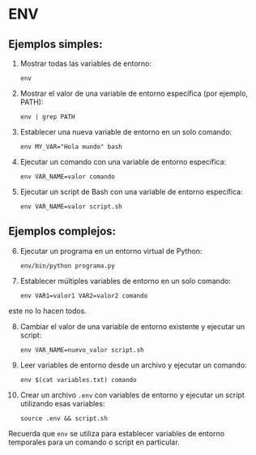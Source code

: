 # ENV

## Ejemplos simples:

1. Mostrar todas las variables de entorno:
   ```
   env
   ```

2. Mostrar el valor de una variable de entorno específica (por ejemplo, PATH):
   ```
   env | grep PATH
   ```

3. Establecer una nueva variable de entorno en un solo comando:
   ```
   env MY_VAR="Hola mundo" bash
   ```

4. Ejecutar un comando con una variable de entorno específica:
   ```
   env VAR_NAME=valor comando
   ```

5. Ejecutar un script de Bash con una variable de entorno específica:
   ```
   env VAR_NAME=valor script.sh
   ```

## Ejemplos complejos:

6. Ejecutar un programa en un entorno virtual de Python:
   ```
   env/bin/python programa.py
   ```

7. Establecer múltiples variables de entorno en un solo comando:
   ```
   env VAR1=valor1 VAR2=valor2 comando
   ```
este no lo hacen todos.

8. Cambiar el valor de una variable de entorno existente y ejecutar un script:
   ```
   env VAR_NAME=nuevo_valor script.sh
   ```

9. Leer variables de entorno desde un archivo y ejecutar un comando:
   ```
   env $(cat variables.txt) comando
   ```

10. Crear un archivo `.env` con variables de entorno y ejecutar un script utilizando esas variables:
    ```
    source .env && script.sh
    ```

Recuerda que `env` se utiliza para establecer variables de entorno temporales para un comando o script en particular.